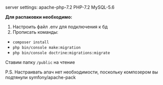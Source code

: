 server settings: apache-php-7.2
                PHP-7.2
                MySQL-5.6
                
**Для распаковки необходимо:**
1. Настроить файл .env для подключения к бд
2. Прописать команды:
- `composer install`
- `php bin/console make:migration`
- `php bin/console doctrine:migrations:migrate`

Ставим папку `/public` на чтение

P.S. Настраивать апач нет необходимости, поскольку композером вы подтянули symfony/apache-pack 
